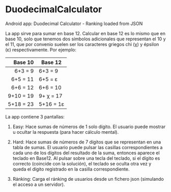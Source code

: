 # DuodecimalCalculator
Android app: Duodecimal Calculator - Ranking loaded from JSON

La app sirve para sumar en base 12.
Calcular en base 12 es lo mismo que en base 10, solo que tenemos dos símbolos adicionales que representan el 10 y el 11, que por convenio suelen ser los caracteres griegos chi (χ) y épsilon (ε) respectivamente. Por ejemplo:

|   Base 10 | Base 12   |
|----------:|-----------|
| 6+3 = 9   | 6+3 = 9   |
| 6+5 = 11  | 6+5 = ε   |
| 6+6 = 12  | 6+6 = 10  |
| 9+10 = 19 | 9+ χ = 17 |
| 5+18 = 23 | 5+16 = 1ε |

La app contiene 3 pantallas:

1. Easy: Hace sumas de números de 1 solo dígito. El usuario puede mostrar u ocultar la respuesta (para hacer cálculo mental).

2. Hard: Hace sumas de números de 7 dígitos que se representan en una tabla de sumas. El usuario puede pulsar las casillas correspondientes a cada uno de los dígitos del resultado de la suma, entonces aparece el teclado en Base12. Al pulsar sobre una tecla del teclado, si el dígito es correcto (coincide con la solución), el teclado se oculta otra vez y queda el dígito registrado en la casilla correspondiente.

3. Ránking: Carga el ránking de usuarios desde un fichero json (simulando el acceso a un servidor).
